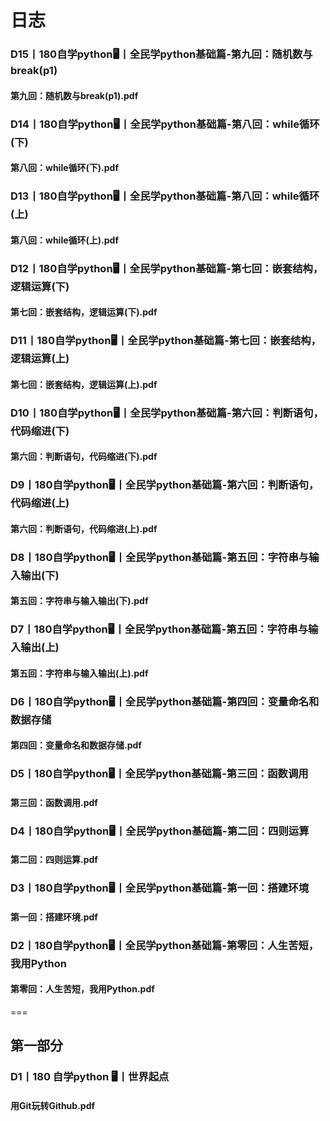 # 日志
### D15丨180自学python🖥丨全民学python基础篇-第九回：随机数与break(p1)
#### 第九回：随机数与break(p1).pdf
### D14丨180自学python🖥丨全民学python基础篇-第八回：while循环(下)
#### 第八回：while循环(下).pdf
### D13丨180自学python🖥丨全民学python基础篇-第八回：while循环(上)
#### 第八回：while循环(上).pdf
### D12丨180自学python🖥丨全民学python基础篇-第七回：嵌套结构，逻辑运算(下)
#### 第七回：嵌套结构，逻辑运算(下).pdf
### D11丨180自学python🖥丨全民学python基础篇-第七回：嵌套结构，逻辑运算(上)
#### 第七回：嵌套结构，逻辑运算(上).pdf
### D10丨180自学python🖥丨全民学python基础篇-第六回：判断语句，代码缩进(下)
#### 第六回：判断语句，代码缩进(下).pdf
### D9丨180自学python🖥丨全民学python基础篇-第六回：判断语句，代码缩进(上)
#### 第六回：判断语句，代码缩进(上).pdf
### D8丨180自学python🖥丨全民学python基础篇-第五回：字符串与输入输出(下)
#### 第五回：字符串与输入输出(下).pdf
### D7丨180自学python🖥丨全民学python基础篇-第五回：字符串与输入输出(上)
#### 第五回：字符串与输入输出(上).pdf
### D6丨180自学python🖥丨全民学python基础篇-第四回：变量命名和数据存储
#### 第四回：变量命名和数据存储.pdf
### D5丨180自学python🖥丨全民学python基础篇-第三回：函数调用
#### 第三回：函数调用.pdf
### D4丨180自学python🖥丨全民学python基础篇-第二回：四则运算
#### 第二回：四则运算.pdf
### D3丨180自学python🖥丨全民学python基础篇-第一回：搭建环境
#### 第一回：搭建环境.pdf
### D2丨180自学python🖥丨全民学python基础篇-第零回：人生苦短，我用Python
#### 第零回：人生苦短，我用Python.pdf
===
## 第一部分
### D1丨180 自学python 🖥丨世界起点
#### 用Git玩转Github.pdf
